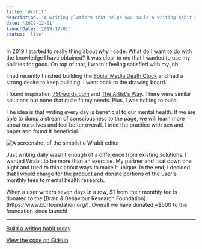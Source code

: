 ```yaml
---
title: 'Wrabit'
description: 'A writing platform that helps you build a writing habit while contributing to mental health research.'
date: '2019-12-01'
launchDate: '2019-12-01'
status: 'live'
---
```


In 2019 I started to really thing about _why_ I code. What do I want to do with the knowledge I have obtained? It was clear to me that I wanted to use my abilities for good. On top of that, I wasn't feeling satisfied with my job.

I had recently finished building the [Social Media Death Clock](/projects/social-media-death-clock) and had a strong desire to keep building. I went back to the drawing board.

I found inspiration [750words.com](https://750words.com) and [The Artist's Way](https://www.goodreads.com/book/show/615570.The_Artist_s_Way). There were similar solutions but none that quite fit my needs. Plus, I was itching to build.

The idea is that writing every day is beneficial to our mental health. If we are able to dump a stream of consciousness to the page, we will learn more about ourselves and feel better overall. I tried the practice with pen and paper and found it beneficial.

![A screenshot of the simplistic Wrabit editor](/assets/projects/wrabit-screen.jpg)

Just writing daily wasn't enough of a difference from existing solutions. I wanted Wrabit to be more than an exercise. My partner and I sat down one night and tried to think about ways to make it unique. In the end, I decided that I would charge for the product and donate portions of the user's monthly fees to mental health research.

When a user writers seven days in a row, $1 from their monthly fee is donated to the [Brain & Behaviour Research Foundation](https://www.bbrfoundation.org/). Overall we have donated ~$500 to the foundation since launch!


---

<footer>

[Build a writing habit today](https://writewithwrabit.com)

[View the code on GitHub](https://github.com/writewithwrabit)

</footer>